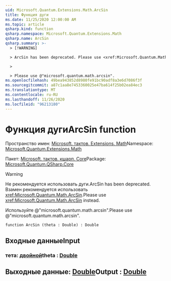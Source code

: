 ```yaml
---
uid: Microsoft.Quantum.Extensions.Math.ArcSin
title: Функция дуги
ms.date: 11/25/2020 12:00:00 AM
ms.topic: article
qsharp.kind: function
qsharp.namespace: Microsoft.Quantum.Extensions.Math
qsharp.name: ArcSin
qsharp.summary: >-
  > [!WARNING]

  > ArcSin has been deprecated. Please use <xref:Microsoft.Quantum.Math.ArcSin> instead.

  >

  > Please use @"microsoft.quantum.math.arcsin".
ms.openlocfilehash: 49bea943852d8980fe91bc90adf8a3e6d7086f3f
ms.sourcegitcommit: a87c1aa8e7453360025e47ba614f25b02ea84ec3
ms.translationtype: MT
ms.contentlocale: ru-RU
ms.lasthandoff: 11/26/2020
ms.locfileid: "96213180"
---
```

# <a name="arcsin-function"></a><span data-ttu-id="056f9-102">Функция дуги</span><span class="sxs-lookup"><span data-stu-id="056f9-102">ArcSin function</span></span>

<span data-ttu-id="056f9-103">Пространство имен: [Microsoft. тактов. Extensions. Math](xref:Microsoft.Quantum.Extensions.Math)</span><span class="sxs-lookup"><span data-stu-id="056f9-103">Namespace: [Microsoft.Quantum.Extensions.Math](xref:Microsoft.Quantum.Extensions.Math)</span></span>

<span data-ttu-id="056f9-104">Пакет: [Microsoft. тактов. кшарп. Core](https://nuget.org/packages/Microsoft.Quantum.QSharp.Core)</span><span class="sxs-lookup"><span data-stu-id="056f9-104">Package: [Microsoft.Quantum.QSharp.Core](https://nuget.org/packages/Microsoft.Quantum.QSharp.Core)</span></span>


> [!WARNING]
> <span data-ttu-id="056f9-105">Не рекомендуется использовать дуги.</span><span class="sxs-lookup"><span data-stu-id="056f9-105">ArcSin has been deprecated.</span></span> <span data-ttu-id="056f9-106">Взамен рекомендуется использовать <xref:Microsoft.Quantum.Math.ArcSin>.</span><span class="sxs-lookup"><span data-stu-id="056f9-106">Please use <xref:Microsoft.Quantum.Math.ArcSin> instead.</span></span>
>
> <span data-ttu-id="056f9-107">Используйте @"microsoft.quantum.math.arcsin".</span><span class="sxs-lookup"><span data-stu-id="056f9-107">Please use @"microsoft.quantum.math.arcsin".</span></span>



```qsharp
function ArcSin (theta : Double) : Double
```


## <a name="input"></a><span data-ttu-id="056f9-108">Входные данные</span><span class="sxs-lookup"><span data-stu-id="056f9-108">Input</span></span>

### <a name="theta--double"></a><span data-ttu-id="056f9-109">тета: [двойной](xref:microsoft.quantum.lang-ref.double)</span><span class="sxs-lookup"><span data-stu-id="056f9-109">theta : [Double](xref:microsoft.quantum.lang-ref.double)</span></span>





## <a name="output--double"></a><span data-ttu-id="056f9-110">Выходные данные: [Double](xref:microsoft.quantum.lang-ref.double)</span><span class="sxs-lookup"><span data-stu-id="056f9-110">Output : [Double](xref:microsoft.quantum.lang-ref.double)</span></span>

